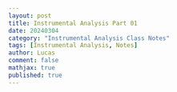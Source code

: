```yaml
---
layout: post
title: Instrumental Analysis Part 01
date: 20240304
category: "Instrumental Analysis Class Notes"
tags: [Instrumental Analysis, Notes]
author: Lucas
comment: false
mathjax: true
published: true
---
```


##